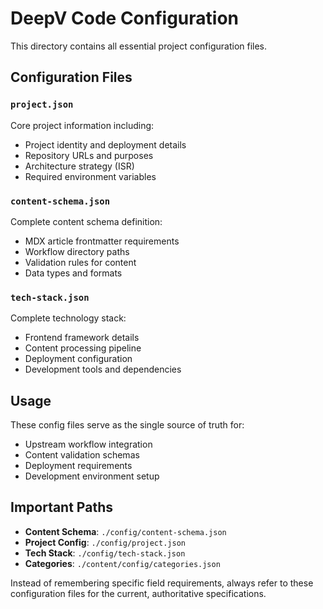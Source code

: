 # DeepV Code Configuration

This directory contains all essential project configuration files.

## Configuration Files

### `project.json`
Core project information including:
- Project identity and deployment details
- Repository URLs and purposes
- Architecture strategy (ISR)
- Required environment variables

### `content-schema.json` 
Complete content schema definition:
- MDX article frontmatter requirements
- Workflow directory paths
- Validation rules for content
- Data types and formats

### `tech-stack.json`
Complete technology stack:
- Frontend framework details
- Content processing pipeline
- Deployment configuration  
- Development tools and dependencies

## Usage

These config files serve as the single source of truth for:
- Upstream workflow integration
- Content validation schemas
- Deployment requirements
- Development environment setup

## Important Paths

- **Content Schema**: `./config/content-schema.json`
- **Project Config**: `./config/project.json` 
- **Tech Stack**: `./config/tech-stack.json`
- **Categories**: `./content/config/categories.json`

Instead of remembering specific field requirements, always refer to these configuration files for the current, authoritative specifications.